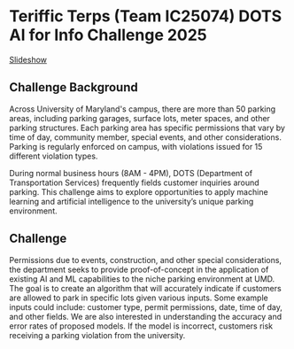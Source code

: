 # Teriffic Terps (Team IC25074) DOTS AI for Info Challenge 2025
[Slideshow](https://docs.google.com/presentation/d/1UwTyw0IhtBs_tgB-kTEnx09shJHL5UPv/edit#slide=id.g33deef89bf7_2_6)
## Challenge Background 
Across University of Maryland's campus, there are more than 50 parking areas, including parking garages, surface lots, meter spaces, and other parking structures. Each parking area has specific permissions that vary by time of day, community member, special events, and other considerations. Parking is regularly enforced on campus, with violations issued for 15 different violation types. 

During normal business hours (8AM - 4PM), DOTS (Department of Transportation Services) frequently fields customer inquiries around parking. This challenge aims to explore opportunities to apply machine learning and artificial intelligence to the university’s unique parking environment. 

## Challenge
Permissions due to events, construction, and other special considerations, the department seeks to provide proof-of-concept in the application of existing AI and ML capabilities to the niche parking environment at UMD. The goal is to create an algorithm that will accurately indicate if customers are allowed to park in specific lots given various inputs. Some example inputs could include: customer type, permit permissions, date, time of day, and other fields. We are also interested in understanding the accuracy and error rates of proposed models. If the model is incorrect, customers risk receiving a parking violation from the university.
